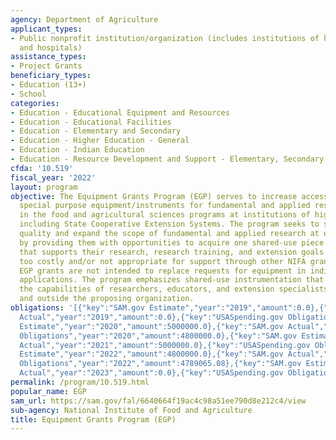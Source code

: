 ```yaml
---
agency: Department of Agriculture
applicant_types:
- Public nonprofit institution/organization (includes institutions of higher education
  and hospitals)
assistance_types:
- Project Grants
beneficiary_types:
- Education (13+)
- School
categories:
- Education - Educational Equipment and Resources
- Education - Educational Facilities
- Education - Elementary and Secondary
- Education - Higher Education - General
- Education - Indian Education
- Education - Resource Development and Support - Elementary, Secondary Education
cfda: '10.519'
fiscal_year: '2022'
layout: program
objective: The Equipment Grants Program (EGP) serves to increase access to shared-use
  special purpose equipment/instruments for fundamental and applied research for use
  in the food and agricultural sciences programs at institutions of higher education,
  including State Cooperative Extension Systems. The program seeks to strengthen the
  quality and expand the scope of fundamental and applied research at eligible institutions,
  by providing them with opportunities to acquire one shared-use piece of equipment/instrument
  that supports their research, research training, and extension goals and may be
  too costly and/or not appropriate for support through other NIFA grant programs.
  EGP grants are not intended to replace requests for equipment in individual project
  applications. The program emphasizes shared-use instrumentation that will enhance
  the capabilities of researchers, educators, and extension specialists both within
  and outside the proposing organization.
obligations: '[{"key":"SAM.gov Estimate","year":"2019","amount":0.0},{"key":"SAM.gov
  Actual","year":"2019","amount":0.0},{"key":"USASpending.gov Obligations","year":"2019","amount":0.0},{"key":"SAM.gov
  Estimate","year":"2020","amount":5000000.0},{"key":"SAM.gov Actual","year":"2020","amount":5000000.0},{"key":"USASpending.gov
  Obligations","year":"2020","amount":4800000.0},{"key":"SAM.gov Estimate","year":"2021","amount":4800000.0},{"key":"SAM.gov
  Actual","year":"2021","amount":5000000.0},{"key":"USASpending.gov Obligations","year":"2021","amount":5000000.0},{"key":"SAM.gov
  Estimate","year":"2022","amount":4800000.0},{"key":"SAM.gov Actual","year":"2022","amount":4800000.0},{"key":"USASpending.gov
  Obligations","year":"2022","amount":4789065.08},{"key":"SAM.gov Estimate","year":"2023","amount":4800000.0},{"key":"SAM.gov
  Actual","year":"2023","amount":0.0},{"key":"USASpending.gov Obligations","year":"2023","amount":-65012.15}]'
permalink: /program/10.519.html
popular_name: EGP
sam_url: https://sam.gov/fal/6640664f19ac4c98a51ee790d8e212c4/view
sub-agency: National Institute of Food and Agriculture
title: Equipment Grants Program (EGP)
---
```

